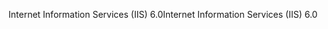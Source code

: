 <span data-ttu-id="83373-101">Internet Information Services (IIS) 6.0</span><span class="sxs-lookup"><span data-stu-id="83373-101">Internet Information Services (IIS) 6.0</span></span>